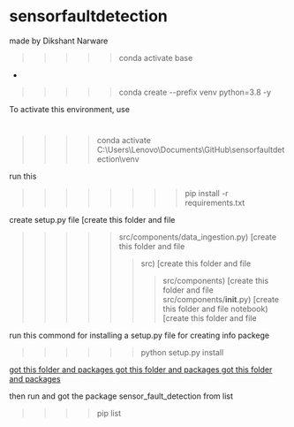 # sensorfaultdetection
 
made by Dikshant Narware
>>>>> conda activate base
-
>>>>> conda create --prefix venv python=3.8 -y 

To activate this environment, use
#
#     
>>>> conda activate C:\Users\Lenovo\Documents\GitHub\sensorfaultdetection\venv

 run this      
  >>>>>>>>  pip install -r requirements.txt

 create setup.py file
[create this folder and file
>>>>> src/components/data_ingestion.py) [create this folder and file
>>>>>> src) [create this folder and file
>>>>>>> src/components) [create this folder and file
>>>>>>> src/components/__init__.py) [create this folder and file
>>>>>>> notebook) [create this folder and file



run this commond for installing a setup.py file for creating info packege
>>>>>>python setup.py install

[got this folder and packages 
](dist) [got this folder and packages 
](sensor_fault_detection.egg-info) [got this folder and packages 
](build)

then run and got the package sensor_fault_detection from list
>>>> pip list

